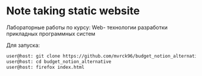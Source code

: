 # Note taking static website
Лабораторные работы по курсу: Web- технологии разработки прикладных программных систем

Для запуска:

```bash
user@host: git clone https://github.com/mvrck96/budget_notion_alternative
user@host: cd budget_notion_alternative
user@host: firefox index.html
```
